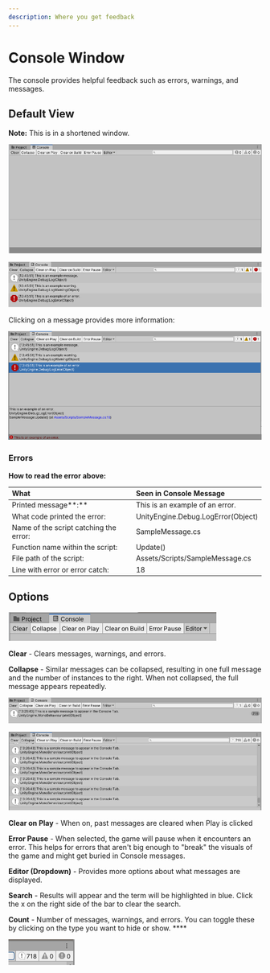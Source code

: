 ```yaml
---
description: Where you get feedback
---
```


# Console Window

The console provides helpful feedback such as errors, warnings, and messages.

## Default View

**Note:** This is in a shortened window.

![A clear console](../../.gitbook/assets/image%20%2831%29.png)

![Console showing how each type of console message or &quot;log&quot; appears.](../../.gitbook/assets/image%20%2841%29.png)

Clicking on a message provides more information:

![Console with detailed information](../../.gitbook/assets/image%20%2817%29.png)

### **Errors**

**How to read the error above:**

| What | Seen in Console Message |
| :--- | :--- |
| Printed message**:** | This is an example of an error. |
| What code printed the error: | UnityEngine.Debug.LogError\(Object\) |
| Name of the script catching the error: | SampleMessage.cs |
| Function name within the script:  | Update\(\) |
| File path of the script: | Assets/Scripts/SampleMessage.cs |
| Line with error or error catch: | 18 |

## Options

![](../../.gitbook/assets/image%20%2820%29.png)

**Clear** - Clears messages, warnings, and errors.

**Collapse** - Similar messages can be collapsed, resulting in one full message and the number of instances to the right. When not collapsed, the full message appears repeatedly.

![Collapse is turned on](../../.gitbook/assets/image%20%2878%29.png)

![Collapse is turned off](../../.gitbook/assets/image%20%2875%29.png)

**Clear on Play** - When on, past messages are cleared when Play is clicked

**Error Pause** - When selected, the game will pause when it encounters an error. This helps for errors that aren't big enough to "break" the visuals of the game and might get buried in Console messages.

**Editor \(Dropdown\)** - Provides more options about what messages are displayed.

**Search** - Results will appear and the term will be highlighted in blue. Click the x on the right side of the bar to clear the search.

**Count** - Number of messages, warnings, and errors. You can toggle these by clicking on the type you want to hide or show. ****

![](../../.gitbook/assets/image%20%2812%29.png)

